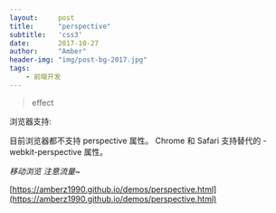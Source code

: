 ```yaml
---
layout:     post
title:      "perspective"
subtitle:   'css3'
date:       2017-10-27
author:     "Amber"
header-img: "img/post-bg-2017.jpg"
tags:
    - 前端开发
---
```

>effect

浏览器支持:

目前浏览器都不支持 perspective 属性。
Chrome 和 Safari 支持替代的 -webkit-perspective 属性。

*移动浏览 注意流量~*

[https://amberz1990.github.io/demos/perspective.html](https://amberz1990.github.io/demos/perspective.html)
